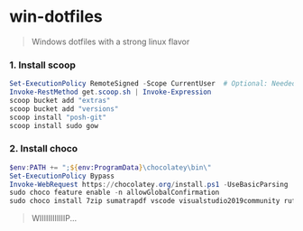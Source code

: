 # win-dotfiles
> Windows dotfiles with a strong linux flavor

### 1. Install scoop
``` powershell
Set-ExecutionPolicy RemoteSigned -Scope CurrentUser  # Optional: Needed to run a remote script the first time
Invoke-RestMethod get.scoop.sh | Invoke-Expression
scoop bucket add "extras"
scoop bucket add "versions"
scoop install "posh-git"
scoop install sudo gow
```
### 2. Install choco
``` powershell
$env:PATH += ";${env:ProgramData}\chocolatey\bin\"
Set-ExecutionPolicy Bypass
Invoke-WebRequest https://chocolatey.org/install.ps1 -UseBasicParsing | Invoke-Expression
sudo choco feature enable -n allowGlobalConfirmation
sudo choco install 7zip sumatrapdf vscode visualstudio2019community rufus
```

> WIIIIIIIIIIIIP...
